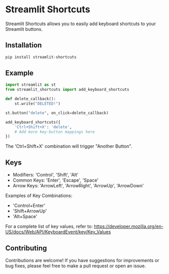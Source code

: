 
# Streamlit Shortcuts

Streamlit Shortcuts allows you to easily add keyboard shortcuts to your Streamlit buttons.

## Installation

```bash
pip install streamlit-shortcuts
```

## Example

```python
import streamlit as st
from streamlit_shortcuts import add_keyboard_shortcuts

def delete_callback():
    st.write("DELETED!")

st.button("delete", on_click=delete_callback)

add_keyboard_shortcuts({
    'Ctrl+Shift+X': 'delete',
    # Add more key-button mappings here
})
```

The 'Ctrl+Shift+X' combination will trigger "Another Button".

## Keys
- Modifiers: 'Control', 'Shift', 'Alt'
- Common Keys: 'Enter', 'Escape', 'Space'
- Arrow Keys: 'ArrowLeft', 'ArrowRight', 'ArrowUp', 'ArrowDown'

Examples of Key Combinations:
- 'Control+Enter'
- 'Shift+ArrowUp'
- 'Alt+Space'

For a complete list of key values, refer to:
https://developer.mozilla.org/en-US/docs/Web/API/KeyboardEvent/key/Key_Values


## Contributing

Contributions are welcome! If you have suggestions for improvements or bug fixes, please feel free to make a pull request or open an issue.
